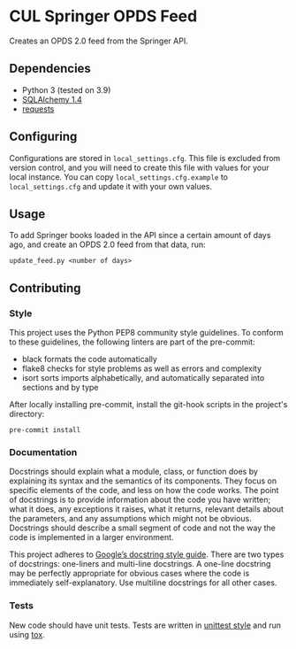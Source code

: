# CUL Springer OPDS Feed

Creates an OPDS 2.0 feed from the Springer API.

## Dependencies

* Python 3 (tested on 3.9)
* [SQLAlchemy 1.4](https://docs.sqlalchemy.org/en/14/)
* [requests](https://pypi.org/project/requests/)


## Configuring

Configurations are stored in `local_settings.cfg`. This file is excluded from version control, and you will need to create this file with values for your local instance. You can copy `local_settings.cfg.example` to `local_settings.cfg` and update it with your own values.


## Usage

To add Springer books loaded in the API since a certain amount of days ago, and create an OPDS 2.0 feed from that data, run:

```
update_feed.py <number of days>
````


## Contributing

### Style

This project uses the Python PEP8 community style guidelines. To conform to these guidelines, the following linters are part of the pre-commit:

* black formats the code automatically
* flake8 checks for style problems as well as errors and complexity
* isort sorts imports alphabetically, and automatically separated into sections and by type

After locally installing pre-commit, install the git-hook scripts in the project's directory:

    pre-commit install

### Documentation

Docstrings should explain what a module, class, or function does by explaining its syntax and the semantics of its components. They focus on specific elements of the code, and less on how the code works. The point of docstrings is to provide information about the code you have written; what it does, any exceptions it raises, what it returns, relevant details about the parameters, and any assumptions which might not be obvious. Docstrings should describe a small segment of code and not the way the code is implemented in a larger environment.

This project adheres to [Google’s docstring style guide](https://google.github.io/styleguide/pyguide.html#381-docstrings). There are two types of docstrings: one-liners and multi-line docstrings. A one-line docstring may be perfectly appropriate for obvious cases where the code is immediately self-explanatory. Use multiline docstrings for all other cases.

### Tests

New code should have unit tests. Tests are written in [unittest style](https://docs.python.org/3/library/unittest.html) and run using [tox](https://tox.readthedocs.io/).

